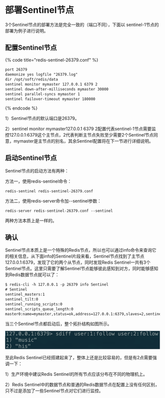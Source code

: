 # 部署Sentinel节点

3个Sentinel节点的部署方法是完全一致的（端口不同），下面以 sentinel-1节点的部署为例子进行说明。

## 配置Sentinel节点

{% code title="redis-sentinel-26379.conf" %}
```text
port 26379
daemonize yes logfile "26379.log"
dir /opt/soft/redis/data
sentinel monitor mymaster 127.0.0.1 6379 2
sentinel down-after-milliseconds mymaster 30000
sentinel parallel-syncs mymaster 1
sentinel failover-timeout mymaster 180000
```
{% endcode %}

1）Sentinel节点的默认端口是26379。

2）sentinel monitor mymaster127.0.0.1 6379 2配置代表sentinel-1节点需要监控127.0.0.1:6379这个主节点，2代表判断主节点失败至少需要2个Sentinel节点同意，mymaster是主节点的别名，其余Sentinel配置将在下一节进行详细说明。

## 启动Sentinel节点

Sentinel节点的启动方法有两种：

方法一，使用redis-sentinel命令：

```text
redis-sentinel redis-sentinel-26379.conf
```

方法二，使用redis-server命令加--sentinel参数：

```text
redis-server redis-sentinel-26379.conf --sentinel
```

两种方法本质上是一样的。

## 确认

Sentinel节点本质上是一个特殊的Redis节点，所以也可以通过info命令来查询它的相关信息，从下面info的Sentinel片段来看，Sentinel节点找到了主节点127.0.0.1:6379，发现了它的两个从节点，同时发现Redis Sentinel一共有3个Sentinel节点。这里只需要了解Sentinel节点能够彼此感知到对方，同时能够感知到Redis数据节点就可以了：

```text
$ redis-cli -h 127.0.0.1 -p 26379 info Sentinel
# Sentinel
sentinel_masters:1
sentinel_tilt:0
sentinel_running_scripts:0
sentinel_scripts_queue_length:0
master0:name=mymaster,status=ok,address=127.0.0.1:6379,slaves=2,sentinels=3
```

当三个Sentinel节点都启动后，整个拓扑结构如图所示。

![](../../.gitbook/assets/image%20%2869%29.png)

至此Redis Sentinel已经搭建起来了，整体上还是比较容易的，但是有2点需要强调一下：

1）生产环境中建议Redis Sentinel的所有节点应该分布在不同的物理机上。

2）Redis Sentinel中的数据节点和普通的Redis数据节点在配置上没有任何区别，只不过是添加了一些Sentinel节点对它们进行监控。

